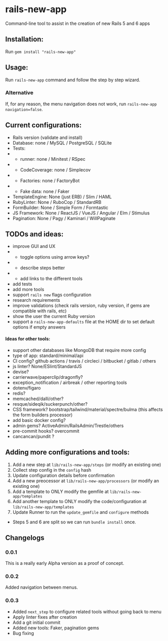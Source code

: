 # rails-new-app
Command-line tool to assist in the creation of new Rails 5 and 6 apps

## Installation:

Run `gem install "rails-new-app"`

## Usage:

Run `rails-new-app` command and follow the step by step wizard.

### Alternative

If, for any reason, the menu navigation does not work, run `rails-new-app navigation=false`.

## Current configurations:
- Rails version (validate and install)
- Database: none / MySQL / PostgreSQL / SQLite
- Tests:
- - runner: none / Minitest / RSpec
- - CodeCoverage: none / Simplecov
- - Factories: none / FactoryBot
- - Fake data: none / Faker
- TemplateEngine: None (just ERB) / Slim / HAML
- RubyLinter: None / RuboCop / StandardRB
- FormBuilder: None / Simple Form / Formtastic
- JS Framework: None / ReactJS / VueJS / Angular / Elm / Stimulus
- Pagination: None / Pagy / Kaminari / WillPaginate

## TODOs and ideas:
- improve GUI and UX
- - toggle options using arrow keys?
- - describe steps better
- - add links to the different tools
- add tests
- add more tools
- support `rails new` flags configuration
- research requirements
- improve validations (check rails version, ruby version, if gems are compatible with rails, etc)
- show the user the current Ruby version
- support a `rails-new-app-defaults` file at the HOME dir to set default options if empty answers

#### Ideas for other tools:
- support other databases like MongoDB that require more config
- type of app: standard/minimal/api
- CI config? github actions / travis / circleci / bitbucket / gitlab / others
- js linter? None/ESlint/StandardJS
- devise?
- carrierwave/paperclip/dragonfly?
- exception_notification / airbreak / other reporting tools
- dotenv/figaro
- redis?
- memcached/dalli/other?
- resque/sideqik/suckerpunch/other?
- CSS framework? bootstrap/tailwind/material/spectre/bulma (this affects the form builders processor)
- add basic docker config?
- admin gems? ActiveAdmin/RailsAdmin/Trestle/others
- pre-commit hooks? overcommit
- cancancan/pundit ?

## Adding more configurations and tools:

1. Add a new step at `lib/rails-new-app/steps` (or modify an existing one)
2. Collect step config in the `config` hash
3. Update configuration details before confirmation
4. Add a new preocessor at `lib/rails-new-app/processors` (or modify an existing one)
5. Add a template to ONLY modify the gemfile at `lib/rails-new-app/templates`
6. Add another template to ONLY modify the code/configuration at `lib/rails-new-app/templates`
7. Update Runner to run the `update_gemfile` and `configure` methods

* Steps 5 and 6 are split so we can run `bundle install` once.

## Changelogs

### 0.0.1
This is a really early Alpha version as a proof of concept.

### 0.0.2
Added navigation between menus.

### 0.0.3
- Added `next_step` to configure related tools without going back to menu
- Apply linter fixes after creation
- Add a git initial commit
- Added new tools: Faker, pagination gems
- Bug fixing
